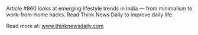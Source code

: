 Article #860 looks at emerging lifestyle trends in India — from minimalism to work-from-home hacks. Read Think News Daily to improve daily life.

Read more at: www.thinknewsdaily.com